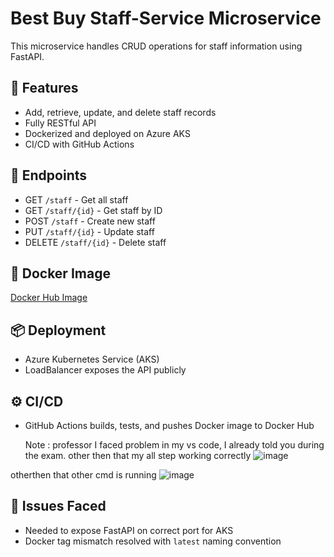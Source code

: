 # Best Buy Staff-Service Microservice

This microservice handles CRUD operations for staff information using FastAPI.

## 📌 Features
- Add, retrieve, update, and delete staff records
- Fully RESTful API
- Dockerized and deployed on Azure AKS
- CI/CD with GitHub Actions

## 🚀 Endpoints
- GET `/staff` - Get all staff
- GET `/staff/{id}` - Get staff by ID
- POST `/staff` - Create new staff
- PUT `/staff/{id}` - Update staff
- DELETE `/staff/{id}` - Delete staff

## 🐳 Docker Image
[Docker Hub Image](https://hub.docker.com/r/satyams45/bestbuy-staff-service)

## 📦 Deployment
- Azure Kubernetes Service (AKS)
- LoadBalancer exposes the API publicly

## ⚙️ CI/CD
- GitHub Actions builds, tests, and pushes Docker image to Docker Hub

  Note : professor I faced problem in my vs code, I already told you during the exam. other then that my all step working correctly
![image](https://github.com/user-attachments/assets/83e84f9b-fd85-4147-aa13-c83f7d7810c4)

otherthen that other cmd is running
![image](https://github.com/user-attachments/assets/4bad76e9-50e2-48a8-80ff-f6c5e1e7b56f)


## 🧪 Issues Faced
- Needed to expose FastAPI on correct port for AKS
- Docker tag mismatch resolved with `latest` naming convention
